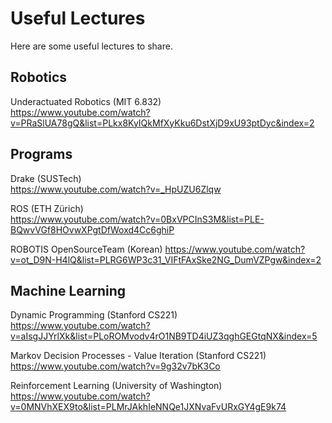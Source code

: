 # Useful Lectures

Here are some useful lectures to share.

## Robotics

Underactuated Robotics (MIT 6.832) <br> 
https://www.youtube.com/watch?v=PRaSlUA78gQ&list=PLkx8KyIQkMfXyKku6DstXjD9xU93ptDyc&index=2 <br>

## Programs

Drake (SUSTech) <br> 
https://www.youtube.com/watch?v=_HpUZU6Zlqw 

ROS (ETH Zürich) <br>
https://www.youtube.com/watch?v=0BxVPCInS3M&list=PLE-BQwvVGf8HOvwXPgtDfWoxd4Cc6ghiP 

ROBOTIS OpenSourceTeam (Korean) 
https://www.youtube.com/watch?v=ot_D9N-H4lQ&list=PLRG6WP3c31_VIFtFAxSke2NG_DumVZPgw&index=2

## Machine Learning

Dynamic Programming (Stanford CS221) <br>
https://www.youtube.com/watch?v=aIsgJJYrlXk&list=PLoROMvodv4rO1NB9TD4iUZ3qghGEGtqNX&index=5

Markov Decision Processes - Value Iteration (Stanford CS221) <br>
https://www.youtube.com/watch?v=9g32v7bK3Co

Reinforcement Learning (University of Washington) <br>
https://www.youtube.com/watch?v=0MNVhXEX9to&list=PLMrJAkhIeNNQe1JXNvaFvURxGY4gE9k74
